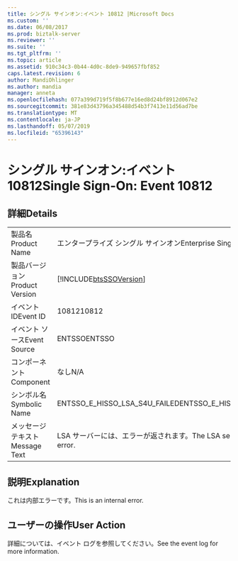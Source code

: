 ```yaml
---
title: シングル サインオン:イベント 10812 |Microsoft Docs
ms.custom: ''
ms.date: 06/08/2017
ms.prod: biztalk-server
ms.reviewer: ''
ms.suite: ''
ms.tgt_pltfrm: ''
ms.topic: article
ms.assetid: 910c34c3-0b44-4d0c-8de9-949657fbf852
caps.latest.revision: 6
author: MandiOhlinger
ms.author: mandia
manager: anneta
ms.openlocfilehash: 077a399d719f5f8b677e16ed8d24bf8912d067e2
ms.sourcegitcommit: 381e83d43796a345488d54b3f7413e11d56ad7be
ms.translationtype: MT
ms.contentlocale: ja-JP
ms.lasthandoff: 05/07/2019
ms.locfileid: "65396143"
---
```

# <a name="single-sign-on-event-10812"></a><span data-ttu-id="9be58-102">シングル サインオン:イベント 10812</span><span class="sxs-lookup"><span data-stu-id="9be58-102">Single Sign-On: Event 10812</span></span>
## <a name="details"></a><span data-ttu-id="9be58-103">詳細</span><span class="sxs-lookup"><span data-stu-id="9be58-103">Details</span></span>  
  
|                 |                                                            |
|-----------------|------------------------------------------------------------|
|  <span data-ttu-id="9be58-104">製品名</span><span class="sxs-lookup"><span data-stu-id="9be58-104">Product Name</span></span>   |                 <span data-ttu-id="9be58-105">エンタープライズ シングル サインオン</span><span class="sxs-lookup"><span data-stu-id="9be58-105">Enterprise Single Sign-On</span></span>                  |
| <span data-ttu-id="9be58-106">製品バージョン</span><span class="sxs-lookup"><span data-stu-id="9be58-106">Product Version</span></span> | [!INCLUDE[btsSSOVersion](../includes/btsssoversion-md.md)] |
|    <span data-ttu-id="9be58-107">イベント ID</span><span class="sxs-lookup"><span data-stu-id="9be58-107">Event ID</span></span>     |                           <span data-ttu-id="9be58-108">10812</span><span class="sxs-lookup"><span data-stu-id="9be58-108">10812</span></span>                            |
|  <span data-ttu-id="9be58-109">イベント ソース</span><span class="sxs-lookup"><span data-stu-id="9be58-109">Event Source</span></span>   |                           <span data-ttu-id="9be58-110">ENTSSO</span><span class="sxs-lookup"><span data-stu-id="9be58-110">ENTSSO</span></span>                           |
|    <span data-ttu-id="9be58-111">コンポーネント</span><span class="sxs-lookup"><span data-stu-id="9be58-111">Component</span></span>    |                            <span data-ttu-id="9be58-112">なし</span><span class="sxs-lookup"><span data-stu-id="9be58-112">N/A</span></span>                             |
|  <span data-ttu-id="9be58-113">シンボル名</span><span class="sxs-lookup"><span data-stu-id="9be58-113">Symbolic Name</span></span>  |               <span data-ttu-id="9be58-114">ENTSSO_E_HISSO_LSA_S4U_FAILED</span><span class="sxs-lookup"><span data-stu-id="9be58-114">ENTSSO_E_HISSO_LSA_S4U_FAILED</span></span>                |
|  <span data-ttu-id="9be58-115">メッセージ テキスト</span><span class="sxs-lookup"><span data-stu-id="9be58-115">Message Text</span></span>   |             <span data-ttu-id="9be58-116">LSA サーバーには、エラーが返されます。</span><span class="sxs-lookup"><span data-stu-id="9be58-116">The LSA server returned an error.</span></span>              |
  
## <a name="explanation"></a><span data-ttu-id="9be58-117">説明</span><span class="sxs-lookup"><span data-stu-id="9be58-117">Explanation</span></span>  
 <span data-ttu-id="9be58-118">これは内部エラーです。</span><span class="sxs-lookup"><span data-stu-id="9be58-118">This is an internal error.</span></span>  
  
## <a name="user-action"></a><span data-ttu-id="9be58-119">ユーザーの操作</span><span class="sxs-lookup"><span data-stu-id="9be58-119">User Action</span></span>  
 <span data-ttu-id="9be58-120">詳細については、イベント ログを参照してください。</span><span class="sxs-lookup"><span data-stu-id="9be58-120">See the event log for more information.</span></span>